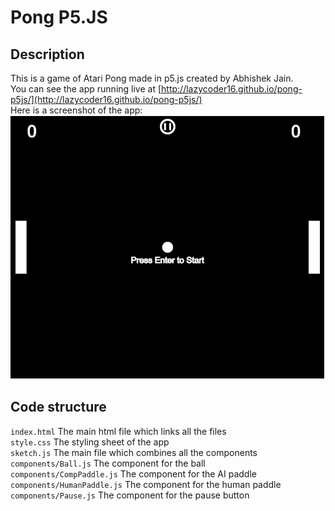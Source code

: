 # Pong P5.JS

## Description

This is a game of Atari Pong made in p5.js created by Abhishek Jain.  
You can see the app running live at [http://lazycoder16.github.io/pong-p5js/](http://lazycoder16.github.io/pong-p5js/)  
Here is a screenshot of the app:  
![Alt text](assets/screenshot.png?raw=true "Title")

## Code structure

`index.html` The main html file which links all the files  
`style.css` The styling sheet of the app  
`sketch.js` The main file which combines all the components  
`components/Ball.js` The component for the ball  
`components/CompPaddle.js` The component for the AI paddle  
`components/HumanPaddle.js` The component for the human paddle  
`components/Pause.js` The component for the pause button
